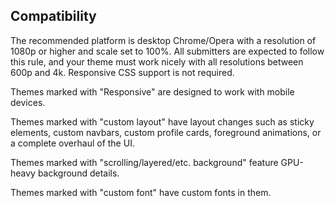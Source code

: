 ## Compatibility

The recommended platform is desktop Chrome/Opera with a resolution of 1080p or higher and scale set to 100%. All submitters are expected to follow this rule, and your theme must work nicely with all resolutions between 600p and 4k. Responsive CSS support is not required. 

Themes marked with "Responsive" are designed to work with mobile devices.

Themes marked with "custom layout" have layout changes such as sticky elements, custom navbars, custom profile cards, foreground animations, or a complete overhaul of the UI. 

Themes marked with "scrolling/layered/etc. background" feature GPU-heavy background details.

Themes marked with "custom font" have custom fonts in them.
